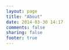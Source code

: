 ```yaml
---
layout: page
title: "About"
date: 2014-03-30 14:17
comments: false
sharing: false
footer: true
---
```


